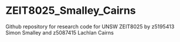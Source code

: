 # ZEIT8025_Smalley_Cairns
Github repository for research code for UNSW ZEIT8025 by z5195413 Simon Smalley and z5087415 Lachlan Cairns
